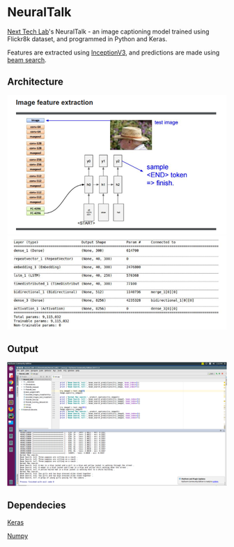 # NeuralTalk
[Next Tech Lab](http://nextech.io/)'s NeuralTalk - an image captioning model trained using Flickr8k dataset, and programmed in Python and Keras.  

Features are extracted using [InceptionV3](https://www.kaggle.com/google-brain/inception-v3), and predictions are made using [beam search](https://en.wikipedia.org/wiki/Beam_search).

## Architecture
![](images/InceptionV3.png)
![](images/Architecture.png)

## Output
![](images/output.png)

## **Dependecies**
[Keras](https://github.com/fchollet/keras)

[Numpy](https://docs.scipy.org/doc/numpy-1.13.0/user/install.html)
